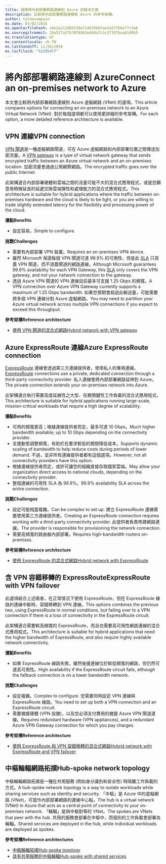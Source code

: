 ```yaml
---
title: 選擇將內部部署網路連線到 Azure 的解決方案
description: 比較將內部部署網路連線到 Azure 的參考架構。
author: telmosampaio
ms.date: 07/02/2018
ms.openlocfilehash: a9e2a212d65530e714635bbfae3a57766e77c3a6
ms.sourcegitcommit: 19a517a2fb70768b3edb9a7c3c37197baa61d9b5
ms.translationtype: HT
ms.contentlocale: zh-TW
ms.lasthandoff: 11/26/2018
ms.locfileid: "52295477"
---
```

# <a name="connect-an-on-premises-network-to-azure"></a><span data-ttu-id="fabeb-103">將內部部署網路連線到 Azure</span><span class="sxs-lookup"><span data-stu-id="fabeb-103">Connect an on-premises network to Azure</span></span>

<span data-ttu-id="fabeb-104">本文會比較將內部部署網路連線到 Azure 虛擬網路 (VNet) 的選項。</span><span class="sxs-lookup"><span data-stu-id="fabeb-104">This article compares options for connecting an on-premises network to an Azure Virtual Network (VNet).</span></span> <span data-ttu-id="fabeb-105">對於每個選項都可以使用更詳細的參考架構。</span><span class="sxs-lookup"><span data-stu-id="fabeb-105">For each option, a more detailed reference architecture is available.</span></span>

## <a name="vpn-connection"></a><span data-ttu-id="fabeb-106">VPN 連線</span><span class="sxs-lookup"><span data-stu-id="fabeb-106">VPN connection</span></span>

<span data-ttu-id="fabeb-107">[VPN 閘道](/azure/vpn-gateway/vpn-gateway-about-vpngateways)是一種虛擬網路閘道，可在 Azure 虛擬網路和內部部署位置之間傳送加密流量。</span><span class="sxs-lookup"><span data-stu-id="fabeb-107">A [VPN gateway](/azure/vpn-gateway/vpn-gateway-about-vpngateways) is a type of virtual network gateway that sends encrypted traffic between an Azure virtual network and an on-premises location.</span></span> <span data-ttu-id="fabeb-108">加密流量會通過公用網際網路。</span><span class="sxs-lookup"><span data-stu-id="fabeb-108">The encrypted traffic goes over the public Internet.</span></span>

<span data-ttu-id="fabeb-109">此架構適合內部部署硬體和雲端之間的流量可能不大的混合式應用程式，或是您願意用稍微延長的延遲交換雲端彈性和處理能力的混合式應用程式。</span><span class="sxs-lookup"><span data-stu-id="fabeb-109">This architecture is suitable for hybrid applications where the traffic between on-premises hardware and the cloud is likely to be light, or you are willing to trade slightly extended latency for the flexibility and processing power of the cloud.</span></span>

<span data-ttu-id="fabeb-110">**優點**</span><span class="sxs-lookup"><span data-stu-id="fabeb-110">**Benefits**</span></span>

- <span data-ttu-id="fabeb-111">設定容易。</span><span class="sxs-lookup"><span data-stu-id="fabeb-111">Simple to configure.</span></span>

<span data-ttu-id="fabeb-112">**挑戰**</span><span class="sxs-lookup"><span data-stu-id="fabeb-112">**Challenges**</span></span>

- <span data-ttu-id="fabeb-113">需要有內部部署 VPN 裝置。</span><span class="sxs-lookup"><span data-stu-id="fabeb-113">Requires an on-premises VPN device.</span></span>
- <span data-ttu-id="fabeb-114">雖然 Microsoft 保證每個 VPN 閘道可達 99.9% 的可用性，但是此 [SLA](https://azure.microsoft.com/support/legal/sla/vpn-gateway/) 只涵蓋 VPN 閘道，而不涵蓋閘道的網路連線。</span><span class="sxs-lookup"><span data-stu-id="fabeb-114">Although Microsoft guarantees 99.9% availability for each VPN Gateway, this [SLA](https://azure.microsoft.com/support/legal/sla/vpn-gateway/) only covers the VPN gateway, and not your network connection to the gateway.</span></span>
- <span data-ttu-id="fabeb-115">透過 Azure VPN 閘道的 VPN 連線目前最多可支援 1.25 Gbps 的頻寬。</span><span class="sxs-lookup"><span data-stu-id="fabeb-115">A VPN connection over Azure VPN Gateway currently supports a maximum of 1.25 Gbps bandwidth.</span></span> <span data-ttu-id="fabeb-116">如果您預期會超過此輸送量，可能需要跨多個 VPN 連線分割 Azure 虛擬網路。</span><span class="sxs-lookup"><span data-stu-id="fabeb-116">You may need to partition your Azure virtual network across multiple VPN connections if you expect to exceed this throughput.</span></span>

<span data-ttu-id="fabeb-117">**參考架構**</span><span class="sxs-lookup"><span data-stu-id="fabeb-117">**Reference architecture**</span></span>

- [<span data-ttu-id="fabeb-118">使用 VPN 閘道的混合式網路</span><span class="sxs-lookup"><span data-stu-id="fabeb-118">Hybrid network with VPN gateway</span></span>](./vpn.md)

## <a name="azure-expressroute-connection"></a><span data-ttu-id="fabeb-119">Azure ExpressRoute 連線</span><span class="sxs-lookup"><span data-stu-id="fabeb-119">Azure ExpressRoute connection</span></span>

<span data-ttu-id="fabeb-120">[ExpressRoute](/azure/expressroute/) 連線會透過第三方連線提供者，使用私人的專用連線。</span><span class="sxs-lookup"><span data-stu-id="fabeb-120">[ExpressRoute](/azure/expressroute/) connections use a private, dedicated connection through a third-party connectivity provider.</span></span> <span data-ttu-id="fabeb-121">私人連線會將內部部署網路延伸到 Azure。</span><span class="sxs-lookup"><span data-stu-id="fabeb-121">The private connection extends your on-premises network into Azure.</span></span> 

<span data-ttu-id="fabeb-122">此架構適合執行需要高度延展性之大型、任務關鍵性工作負載的混合式應用程式。</span><span class="sxs-lookup"><span data-stu-id="fabeb-122">This architecture is suitable for hybrid applications running large-scale, mission-critical workloads that require a high degree of scalability.</span></span> 

<span data-ttu-id="fabeb-123">**優點**</span><span class="sxs-lookup"><span data-stu-id="fabeb-123">**Benefits**</span></span>

- <span data-ttu-id="fabeb-124">可用的頻寬更高；根據連線提供者而定，最多可達 10 Gbps。</span><span class="sxs-lookup"><span data-stu-id="fabeb-124">Much higher bandwidth available; up to 10 Gbps depending on the connectivity provider.</span></span>
- <span data-ttu-id="fabeb-125">支援動態調整頻寬，有助於在要求較低的期間降低成本。</span><span class="sxs-lookup"><span data-stu-id="fabeb-125">Supports dynamic scaling of bandwidth to help reduce costs during periods of lower demand.</span></span> <span data-ttu-id="fabeb-126">不過，並非所有連線提供者都有這個選項。</span><span class="sxs-lookup"><span data-stu-id="fabeb-126">However, not all connectivity providers have this option.</span></span>
- <span data-ttu-id="fabeb-127">根據連線提供者而定，或許可讓您的組織直接存取國家雲端。</span><span class="sxs-lookup"><span data-stu-id="fabeb-127">May allow your organization direct access to national clouds, depending on the connectivity provider.</span></span>
- <span data-ttu-id="fabeb-128">整個連線的可用性 SLA 為 99.9%。</span><span class="sxs-lookup"><span data-stu-id="fabeb-128">99.9% availability SLA across the entire connection.</span></span>

<span data-ttu-id="fabeb-129">**挑戰**</span><span class="sxs-lookup"><span data-stu-id="fabeb-129">**Challenges**</span></span>

- <span data-ttu-id="fabeb-130">設定可能相當複雜。</span><span class="sxs-lookup"><span data-stu-id="fabeb-130">Can be complex to set up.</span></span> <span data-ttu-id="fabeb-131">建立 ExpressRoute 連線需要使用第三方連線提供者。</span><span class="sxs-lookup"><span data-stu-id="fabeb-131">Creating an ExpressRoute connection requires working with a third-party connectivity provider.</span></span> <span data-ttu-id="fabeb-132">此提供者負責佈建網路連線。</span><span class="sxs-lookup"><span data-stu-id="fabeb-132">The provider is responsible for provisioning the network connection.</span></span>
- <span data-ttu-id="fabeb-133">需要高頻寬的路由器內部部署。</span><span class="sxs-lookup"><span data-stu-id="fabeb-133">Requires high-bandwidth routers on-premises.</span></span>

<span data-ttu-id="fabeb-134">**參考架構**</span><span class="sxs-lookup"><span data-stu-id="fabeb-134">**Reference architecture**</span></span>

- [<span data-ttu-id="fabeb-135">使用 ExpressRoute 的混合式網路</span><span class="sxs-lookup"><span data-stu-id="fabeb-135">Hybrid network with ExpressRoute</span></span>](./expressroute.md)

## <a name="expressroute-with-vpn-failover"></a><span data-ttu-id="fabeb-136">含 VPN 容錯移轉的 ExpressRoute</span><span class="sxs-lookup"><span data-stu-id="fabeb-136">ExpressRoute with VPN failover</span></span>

<span data-ttu-id="fabeb-137">此選項結合上述兩者，在正常情況下使用 ExpressRoute，但在 ExpressRoute 線路的連線中斷時，容錯移轉到 VPN 連線。</span><span class="sxs-lookup"><span data-stu-id="fabeb-137">This options combines the previous two, using ExpressRoute in normal conditions, but failing over to a VPN connection if there is a loss of connectivity in the ExpressRoute circuit.</span></span>

<span data-ttu-id="fabeb-138">此架構適合需要較高頻寬的 ExpressRoute，而且也需要高可用性網路連線的混合式應用程式。</span><span class="sxs-lookup"><span data-stu-id="fabeb-138">This architecture is suitable for hybrid applications that need the higher bandwidth of ExpressRoute, and also require highly available network connectivity.</span></span> 

<span data-ttu-id="fabeb-139">**優點**</span><span class="sxs-lookup"><span data-stu-id="fabeb-139">**Benefits**</span></span>

- <span data-ttu-id="fabeb-140">如果 ExpressRoute 線路失敗，雖然後援連線位於較低頻寬的網路，但仍然可達高可用性。</span><span class="sxs-lookup"><span data-stu-id="fabeb-140">High availability if the ExpressRoute circuit fails, although the fallback connection is on a lower bandwidth network.</span></span>

<span data-ttu-id="fabeb-141">**挑戰**</span><span class="sxs-lookup"><span data-stu-id="fabeb-141">**Challenges**</span></span>

- <span data-ttu-id="fabeb-142">設定複雜。</span><span class="sxs-lookup"><span data-stu-id="fabeb-142">Complex to configure.</span></span> <span data-ttu-id="fabeb-143">您需要同時設定 VPN 連線與 ExpressRoute 線路。</span><span class="sxs-lookup"><span data-stu-id="fabeb-143">You need to set up both a VPN connection and an ExpressRoute circuit.</span></span>
- <span data-ttu-id="fabeb-144">需要備援硬體 (VPN 設備)，以及您必須支付費用的備援 Azure VPN 閘道連線。</span><span class="sxs-lookup"><span data-stu-id="fabeb-144">Requires redundant hardware (VPN appliances), and a redundant Azure VPN Gateway connection for which you pay charges.</span></span>

<span data-ttu-id="fabeb-145">**參考架構**</span><span class="sxs-lookup"><span data-stu-id="fabeb-145">**Reference architecture**</span></span>

- [<span data-ttu-id="fabeb-146">使用 ExpressRoute 和 VPN 容錯移轉的混合式網路</span><span class="sxs-lookup"><span data-stu-id="fabeb-146">Hybrid network with ExpressRoute and VPN failover</span></span>](./expressroute-vpn-failover.md)


## <a name="hub-spoke-network-topology"></a><span data-ttu-id="fabeb-147">中樞輪輻網路拓撲</span><span class="sxs-lookup"><span data-stu-id="fabeb-147">Hub-spoke network topology</span></span>

<span data-ttu-id="fabeb-148">中樞輪輻網路拓撲是一種在共用服務 (例如身分識別和安全性) 時隔離工作負載的方式。</span><span class="sxs-lookup"><span data-stu-id="fabeb-148">A hub-spoke network topology is a way to isolate workloads while sharing services such as identity and security.</span></span> <span data-ttu-id="fabeb-149">「中樞」是 Azure 中的虛擬網路 (VNet)，可當作內部部署網路的連線中心點。</span><span class="sxs-lookup"><span data-stu-id="fabeb-149">The hub is a virtual network (VNet) in Azure that acts as a central point of connectivity to your on-premises network.</span></span> <span data-ttu-id="fabeb-150">「輪輻」是與中樞對等的 VNet。</span><span class="sxs-lookup"><span data-stu-id="fabeb-150">The spokes are VNets that peer with the hub.</span></span> <span data-ttu-id="fabeb-151">共用的服務會部署在中樞中，而個別的工作負載會部署為輪輻。</span><span class="sxs-lookup"><span data-stu-id="fabeb-151">Shared services are deployed in the hub, while individual workloads are deployed as spokes.</span></span>


<span data-ttu-id="fabeb-152">**參考架構**</span><span class="sxs-lookup"><span data-stu-id="fabeb-152">**Reference architectures**</span></span>

- [<span data-ttu-id="fabeb-153">中樞輪輻拓撲</span><span class="sxs-lookup"><span data-stu-id="fabeb-153">Hub-spoke topology</span></span>](./hub-spoke.md)
- [<span data-ttu-id="fabeb-154">具有共用服務的中樞輪輻</span><span class="sxs-lookup"><span data-stu-id="fabeb-154">Hub-spoke with shared services</span></span>](./shared-services.md)
